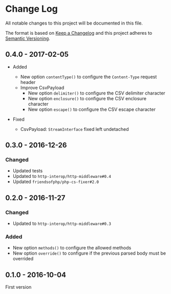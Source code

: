 # Change Log
All notable changes to this project will be documented in this file.

The format is based on [Keep a Changelog](http://keepachangelog.com/)
and this project adheres to [Semantic Versioning](http://semver.org/).

## 0.4.0 - 2017-02-05

* Added
  * New option `contentType()` to configure the `Content-Type` request header
  * Improve CsvPayload
    - New option `delimiter()` to configure the CSV delimiter character
    - New option `enclosure()` to configure the CSV enclosure character
    - New option `escape()` to configure the CSV escape character

* Fixed
  * CsvPayload: `StreamInterface` fixed left undetached

## 0.3.0 - 2016-12-26

### Changed

* Updated tests
* Updated to `http-interop/http-middleware#0.4`
* Updated `friendsofphp/php-cs-fixer#2.0`

## 0.2.0 - 2016-11-27

### Changed

* Updated to `http-interop/http-middleware#0.3`

### Added

* New option `methods()` to configure the allowed methods
* New option `override()` to configure if the previous parsed body must be overrided

## 0.1.0 - 2016-10-04

First version
